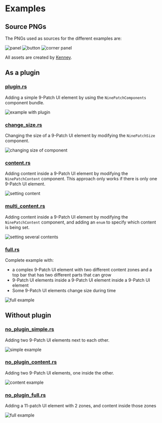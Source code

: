 # Examples

## Source PNGs

The PNGs used as sources for the different examples are:

![panel](https://raw.githubusercontent.com/mockersf/bevy_extra/master/bevy_ninepatch/assets/glassPanel_corners.png)
![button](https://raw.githubusercontent.com/mockersf/bevy_extra/master/bevy_ninepatch/assets/blue_button02.png)
![corner panel](https://raw.githubusercontent.com/mockersf/bevy_extra/master/bevy_ninepatch/assets/metalPanel_yellowCorner.png)

All assets are created by [Kenney](https://www.kenney.nl).

## As a plugin

### [plugin.rs](https://github.com/mockersf/bevy_extra/blob/master/bevy_ninepatch/examples/plugin.rs)

Adding a simple 9-Patch UI element by using the `NinePatchComponents` component bundle.

![example with plugin](https://raw.githubusercontent.com/mockersf/bevy_extra/master/bevy_ninepatch/examples/plugin.png)

### [change_size.rs](https://github.com/mockersf/bevy_extra/blob/master/bevy_ninepatch/examples/change_size.rs)

Changing the size of a 9-Patch UI element by modifying the `NinePatchSize` component.

![changing size of component](https://raw.githubusercontent.com/mockersf/bevy_extra/master/bevy_ninepatch/examples/change_size.gif)

### [content.rs](https://github.com/mockersf/bevy_extra/blob/master/bevy_ninepatch/examples/content.rs)

Adding content inside a 9-Patch UI element by modifying the `NinePatchContent` component. This approach only works if there is only one 9-Patch UI element.

![setting content](https://raw.githubusercontent.com/mockersf/bevy_extra/master/bevy_ninepatch/examples/content.png)

### [multi_content.rs](https://github.com/mockersf/bevy_extra/blob/master/bevy_ninepatch/examples/multi_content.rs)

Adding content inside a 9-Patch UI element by modifying the `NinePatchContent` component, and adding an `enum` to specify which content is being set.

![setting several contents](https://raw.githubusercontent.com/mockersf/bevy_extra/master/bevy_ninepatch/examples/multi_content.png)

### [full.rs](https://github.com/mockersf/bevy_extra/blob/master/bevy_ninepatch/examples/full.rs)

Complete example with:
* a complex 9-Patch UI element with two different content zones and a top bar that has two different parts that can grow
* 9-Patch UI elements inside a 9-Patch UI element inside a 9-Patch UI element
* Some 9-Patch UI elements change size during time

![full example](https://raw.githubusercontent.com/mockersf/bevy_extra/master/bevy_ninepatch/examples/full.gif)

## Without plugin

### [no_plugin_simple.rs](https://github.com/mockersf/bevy_extra/blob/master/bevy_ninepatch/examples/no_plugin_simple.rs)

Adding two 9-Patch UI elements next to each other.

![simple example](https://raw.githubusercontent.com/mockersf/bevy_extra/master/bevy_ninepatch/examples/no_plugin_simple.png)

### [no_plugin_content.rs](https://github.com/mockersf/bevy_extra/blob/master/bevy_ninepatch/examples/no_plugin_content.rs)

Adding two 9-Patch UI elements, one inside the other.

![content example](https://raw.githubusercontent.com/mockersf/bevy_extra/master/bevy_ninepatch/examples/no_plugin_content.png)

### [no_plugin_full.rs](https://github.com/mockersf/bevy_extra/blob/master/bevy_ninepatch/examples/no_plugin_full.rs)

Adding a 11-patch UI element with 2 zones, and content inside those zones

![full example](https://raw.githubusercontent.com/mockersf/bevy_extra/master/bevy_ninepatch/examples/no_plugin_full.png)

